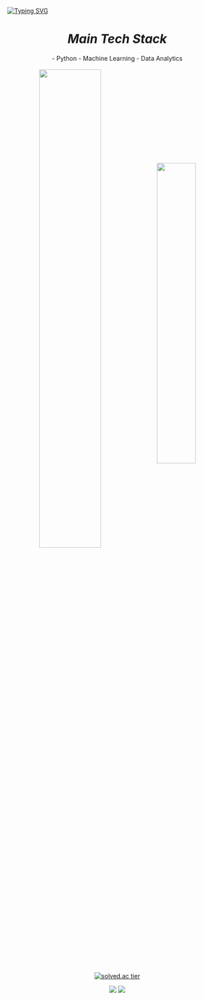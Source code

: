 

[![Typing SVG](https://readme-typing-svg.demolab.com?font=Fira+Code&size=25&pause=1000&color=F70000&background=FF441300&vCenter=true&multiline=true&random=true&width=435&lines=Hi+I'm+Junhyuk+Kwon)](https://git.io/typing-svg)

<h1 align="center"><i>Main Tech Stack</i></h1>




<div align=center>
- Python
- Machine Learning
- Data Analytics


</div>


</br>

<div align=center>
<img src="https://github-readme-stats.vercel.app/api?username=Diame58&show_icons=true&theme=tokyonight" align="center" style="width: 53%" />
<img src="https://github-readme-stats.vercel.app/api/top-langs/?username=Diame58&layout=compact&theme=tokyonight" align="center" style="width: 42%" /> 
</div>



<div align="center">
  <a href="https://solved.ac/jrinda">
    <img src="http://mazassumnida.wtf/api/v2/generate_badge?boj=jrinda" alt="solved.ac tier" />
  </a>
</div>


<div align="center">

<a href="https://blog.naver.com/jnsblog" target="_blank"><img src="https://img.shields.io/badge/N_Blog-03C75A?style=plastic&logo=naver&logoColor=white"/></a>
<a href="https://linkbio.co/junhyukkwon" target="_blank"><img src="https://img.shields.io/badge/Junhyuk-5C1F87?style=plastic&logo=alfred&logoColor=white"/>

</div>

